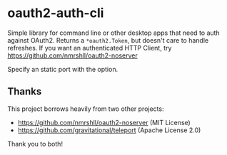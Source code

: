# oauth2-auth-cli

Simple library for command line or other desktop apps that need to auth against OAuth2. Returns a `*oauth2.Token`, but doesn't care to handle refreshes. If you want an authenticated HTTP Client, try https://github.com/nmrshll/oauth2-noserver

Specify an static port with the option.

## Thanks

This project borrows heavily from two other projects:
- https://github.com/nmrshll/oauth2-noserver (MIT License)
- https://github.com/gravitational/teleport  (Apache License 2.0)

Thank you to both!
